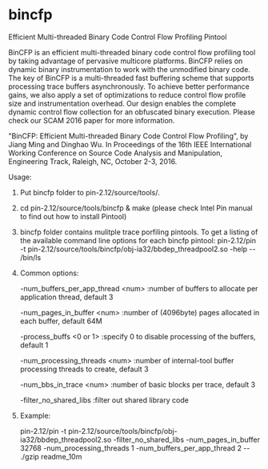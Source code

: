 # bincfp
Efficient Multi-threaded Binary Code Control Flow Profiling Pintool

BinCFP is an efficient multi-threaded binary code control flow profiling tool by taking advantage of pervasive multicore
platforms. BinCFP relies on dynamic binary instrumentation to work with the unmodified binary code. The key of BinCFP is 
a multi-threaded fast buffering scheme that supports processing trace buffers asynchronously. To achieve better performance
gains, we also apply a set of optimizations to reduce control flow profile size and instrumentation overhead. Our design enables the complete dynamic control flow collection for an obfuscated binary execution. Please check our SCAM 2016 paper for more information.

"BinCFP: Efficient Multi-threaded Binary Code Control Flow Profiling", by Jiang Ming and Dinghao Wu. In Proceedings of the 16th IEEE International Working Conference on Source Code Analysis and Manipulation, Engineering Track, Raleigh, NC, October 2-3, 2016.


Usage:

1. Put bincfp folder to pin-2.12/source/tools/.

2. cd pin-2.12/source/tools/bincfp & make  (please check Intel Pin manual to find out how to install Pintool)

3. bincfp folder contains mulitple trace porfiling pintools. To get a listing of the available command line options for each bincfp pintool:
   pin-2.12/pin -t pin-2.12/source/tools/bincfp/obj-ia32/bbdep_threadpool2.so -help -- /bin/ls

4. Common options:

   -num_buffers_per_app_thread \<num\>  :number of buffers to allocate per application thread,        default   3  
   
   -num_pages_in_buffer \<num\>         :number of (4096byte) pages allocated in each buffer,         default 64M
   
   -process_buffs \<0 or 1\>            :specify 0 to disable processing of the buffers,              default   1
   
   -num_processing_threads \<num\>      :number of internal-tool buffer processing threads to create, default   3
   
   -num_bbs_in_trace \<num\>            :number of basic blocks per trace,                            default   3
   
   -filter_no_shared_libs             :filter out shared library code
   
5. Example:

   pin-2.12/pin -t pin-2.12/source/tools/bincfp/obj-ia32/bbdep_threadpool2.so -filter_no_shared_libs -num_pages_in_buffer 32768 -num_processing_threads 1 -num_buffers_per_app_thread 2 -- ./gzip readme_10m 
